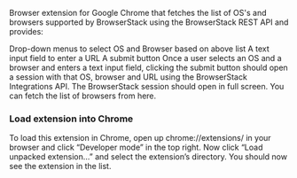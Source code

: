 Browser extension for Google Chrome that fetches the list of OS's and browsers supported by BrowserStack using the BrowserStack REST API and provides:

Drop-down menus to select OS and Browser based on above list
A text input field to enter a URL
A submit button
Once a user selects an OS and a browser and enters a text input field, clicking the submit button should open a session with that OS, browser and URL using the BrowserStack Integrations API. The BrowserStack session should open in full screen. You can fetch the list of browsers from here.

### Load extension into Chrome

To load this extension in Chrome, open up chrome://extensions/ in your browser and click “Developer mode” in the top right. Now click “Load unpacked extension…” and select the extension’s directory. You should now see the extension in the list.
